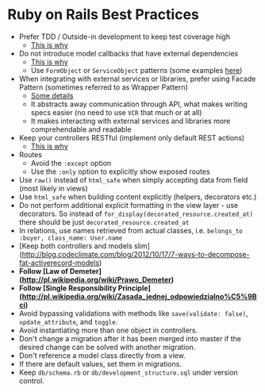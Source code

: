 # Ruby on Rails Best Practices

* Prefer TDD / Outside-in development to keep test coverage high
  * [This is why](https://www.quora.com/What-are-the-pros-and-cons-of-test-driven-development)
* Do not introduce model callbacks that have external dependencies
  * [This is why](http://samuelmullen.com/2013/05/the-problem-with-rails-callbacks/)
  * Use `FormObject` or `ServiceObject` patterns (some examples [here](http://blog.codeclimate.com/blog/2012/10/17/7-ways-to-decompose-fat-activerecord-models/))
* When integrating with external services or libraries, prefer using Facade Pattern (sometimes referred to as Wrapper Pattern)
  * [Some details](https://en.wikipedia.org/wiki/Facade_pattern)
  * It abstracts away communication through API, what makes writing specs easier (no need to use `VCR` that much or at all)
  * It makes interacting with external services and libraries more comprehendable and readable
* Keep your controllers RESTful (implement only default REST actions)
  * [This is why](http://jeromedalbert.com/how-dhh-organizes-his-rails-controllers/)
* Routes 
  * Avoid the `:except` option
  * Use the `:only` option to explicitly show exposed routes
* Use ```raw()``` instead of ```html_safe``` when simply accepting data from field (most likely in views)
* Use ```html_safe``` when building content explicitly (helpers, decorators etc.)
* Do not  perform additional explicit formatting in the view layer - use decorators. So instead of ```for_display(decorated_resource.created_at)``` there should be just ```decorated_resource.created_at```
* In relations, use names retrieved from actual classes, i.e. ```belongs_to :buyer, class_name: User.name```
* [Keep both controllers and models slim] (http://blog.codeclimate.com/blog/2012/10/17/7-ways-to-decompose-fat-activerecord-models) 
* **Follow [Law of Demeter] (http://pl.wikipedia.org/wiki/Prawo_Demeter)**
* **Follow [Single Responsibility Principle] (http://pl.wikipedia.org/wiki/Zasada_jednej_odpowiedzialno%C5%9Bci)**
* Avoid bypassing validations with methods like `save(validate: false)`,
  `update_attribute`, and `toggle`.
* Avoid instantiating more than one object in controllers.
* Don't change a migration after it has been merged into master if the desired
  change can be solved with another migration.
* Don't reference a model class directly from a view.
* If there are default values, set them in migrations.
* Keep `db/schema.rb` or `db/development_structure.sql` under version control.
